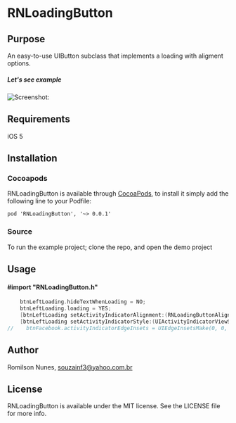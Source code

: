 # RNLoadingButton


## Purpose

An easy-to-use UIButton subclass that implements a loading with aligment options.

##### Let's see example

![Screenshot:](Assets/example1.gif)

## Requirements
iOS 5

## Installation

### Cocoapods
RNLoadingButton is available through [CocoaPods](http://cocoapods.org), to install
it simply add the following line to your Podfile:

    pod 'RNLoadingButton', '~> 0.0.1'

### Source
To run the example project; clone the repo, and open the demo project


## Usage

#### \#import "RNLoadingButton.h"

```objective-c
    btnLeftLoading.hideTextWhenLoading = NO;
    btnLeftLoading.loading = YES;
    [btnLeftLoading setActivityIndicatorAlignment:(RNLoadingButtonAlignmentLeft)];
    [btnLeftLoading setActivityIndicatorStyle:(UIActivityIndicatorViewStyleGray) forState:(UIControlStateDisabled)];
//    btnFacebook.activityIndicatorEdgeInsets = UIEdgeInsetsMake(0, 0, 0, 10);
```


## Author

Romilson Nunes, souzainf3@yahoo.com.br

## License

RNLoadingButton is available under the MIT license. See the LICENSE file for more info.

